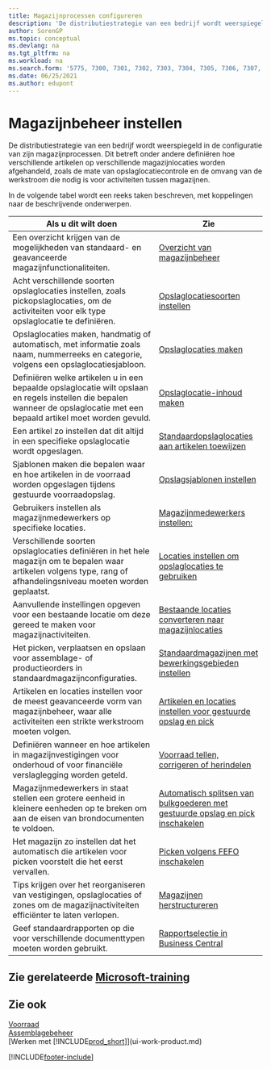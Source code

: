 ```yaml
---
title: Magazijnprocessen configureren
description: 'De distributiestrategie van een bedrijf wordt weerspiegeld in de configuratie van de magazijnprocessen ervan, bijvoorbeeld de magazijnlocaties.'
author: SorenGP
ms.topic: conceptual
ms.devlang: na
ms.tgt_pltfrm: na
ms.workload: na
ms.search.form: '5775, 7300, 7301, 7302, 7303, 7304, 7305, 7306, 7307, 7308, 7325, 7344, 7346, 7347, 7353, 7366'
ms.date: 06/25/2021
ms.author: edupont
---
```

# <a name="setting-up-warehouse-management"></a><a name="setting-up-warehouse-management"></a><a name="setting-up-warehouse-management"></a>Magazijnbeheer instellen

De distributiestrategie van een bedrijf wordt weerspiegeld in de configuratie van zijn magazijnprocessen. Dit betreft onder andere definiëren hoe verschillende artikelen op verschillende magazijnlocaties worden afgehandeld, zoals de mate van opslaglocatiecontrole en de omvang van de werkstroom die nodig is voor activiteiten tussen magazijnen.  

In de volgende tabel wordt een reeks taken beschreven, met koppelingen naar de beschrijvende onderwerpen.  

|**Als u dit wilt doen**|**Zie**|  
|------------|-------------|  
|Een overzicht krijgen van de mogelijkheden van standaard- en geavanceerde magazijnfunctionaliteiten.|[Overzicht van magazijnbeheer](design-details-warehouse-management.md)|  
|Acht verschillende soorten opslaglocaties instellen, zoals pickopslaglocaties, om de activiteiten voor elk type opslaglocatie te definiëren.|[Opslaglocatiesoorten instellen](warehouse-how-to-set-up-bin-types.md)|  
|Opslaglocaties maken, handmatig of automatisch, met informatie zoals naam, nummerreeks en categorie, volgens een opslaglocatiesjabloon.|[Opslaglocaties maken](warehouse-how-to-create-individual-bins.md)|  
|Definiëren welke artikelen u in een bepaalde opslaglocatie wilt opslaan en regels instellen die bepalen wanneer de opslaglocatie met een bepaald artikel moet worden gevuld.|[Opslaglocatie-inhoud maken](warehouse-how-to-set-up-bin-contents.md)|  
|Een artikel zo instellen dat dit altijd in een specifieke opslaglocatie wordt opgeslagen.|[Standaardopslaglocaties aan artikelen toewijzen](warehouse-how-to-assign-default-bins-to-items.md)|
|Sjablonen maken die bepalen waar en hoe artikelen in de voorraad worden opgeslagen tijdens gestuurde voorraadopslag.|[Opslagsjablonen instellen](warehouse-how-to-set-up-put-away-templates.md)|
|Gebruikers instellen als magazijnmedewerkers op specifieke locaties.|[Magazijnmedewerkers instellen:](warehouse-how-to-set-up-warehouse-employees.md)|
|Verschillende soorten opslaglocaties definiëren in het hele magazijn om te bepalen waar artikelen volgens type, rang of afhandelingsniveau moeten worden geplaatst.|[Locaties instellen om opslaglocaties te gebruiken](warehouse-how-to-set-up-locations-to-use-bins.md)|
|Aanvullende instellingen opgeven voor een bestaande locatie om deze gereed te maken voor magazijnactiviteiten.|[Bestaande locaties converteren naar magazijnlocaties](warehouse-how-to-convert-existing-locations-to-warehouse-locations.md)|
|Het picken, verplaatsen en opslaan voor assemblage- of productieorders in standaardmagazijnconfiguraties.|[Standaardmagazijnen met bewerkingsgebieden instellen](warehouse-how-to-set-up-basic-warehouses-with-operations-areas.md)|  
|Artikelen en locaties instellen voor de meest geavanceerde vorm van magazijnbeheer, waar alle activiteiten een strikte werkstroom moeten volgen.|[Artikelen en locaties instellen voor gestuurde opslag en pick](warehouse-how-to-set-up-items-for-directed-put-away-and-pick.md)|  
|Definiëren wanneer en hoe artikelen in magazijnvestigingen voor onderhoud of voor financiële verslaglegging worden geteld.|[Voorraad tellen, corrigeren of herindelen](inventory-how-count-adjust-reclassify.md)|
|Magazijnmedewerkers in staat stellen een grotere eenheid in kleinere eenheden op te breken om aan de eisen van brondocumenten te voldoen.|[Automatisch splitsen van bulkgoederen met gestuurde opslag en pick inschakelen](warehouse-enable-automatic-breaking-bulk-with-directed-put-away-and-pick.md)|  
|Het magazijn zo instellen dat het automatisch die artikelen voor picken voorstelt die het eerst vervallen.|[Picken volgens FEFO inschakelen](warehouse-picking-by-fefo.md)|
|Tips krijgen over het reorganiseren van vestigingen, opslaglocaties of zones om de magazijnactiviteiten efficiënter te laten verlopen.|[Magazijnen herstructureren](warehouse-how-to-restructure-warehouses.md)|
|Geef standaardrapporten op die voor verschillende documenttypen moeten worden gebruikt.|[Rapportselectie in Business Central](across-report-selections.md)|

## <a name="see-related-microsoft-training"></a><a name="see-related-microsoft-training"></a><a name="see-related-microsoft-training"></a>Zie gerelateerde [Microsoft-training](/training/paths/set-up-warehouse-management/)

## <a name="see-also"></a><a name="see-also"></a><a name="see-also"></a>Zie ook

[Voorraad](inventory-manage-inventory.md)  
[Assemblagebeheer](assembly-assemble-items.md)  
[Werken met [!INCLUDE[prod_short](includes/prod_short.md)]](ui-work-product.md)


[!INCLUDE[footer-include](includes/footer-banner.md)]
